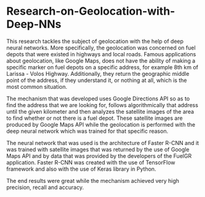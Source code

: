 # Research-on-Geolocation-with-Deep-NNs

This research tackles the subject of geolocation with the help of deep neural networks. More specifically, the geolocation was concerned on fuel depots that were existed 
in highways and local roads. Famous applications about geolocation, like Google Maps, does not have the ability of making a specific marker on fuel depots on a specific 
address, for example 8th km of Larissa - Volos Highway. Additionally, they return the geographic middle point of the address, if they understand it, or nothing at all, 
which is the most common situation.

The mechanism that was developed uses Google Directions API so as to find the address that we are looking for, follows algorithmically that address until the given 
kilometer and then analyzes the satellite images of the area to find whether or not there is a fuel depot. These satellite images are produced by Google Maps API while 
the geolocation is performed with the deep neural network which was trained for that specific reason.

The neural network that was used is the architecture of Faster R-CNN and it was trained with satellite images that was returned by the use of Google Maps API and by data 
that was provided by the developers of the FuelGR application. Faster R-CNN was created with the use of TensorFlow framework and also with the use of Keras library in 
Python.

The end results were great while the mechanism achieved very high precision, recall and accuracy.
